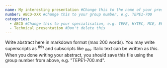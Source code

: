 ```yaml
---
name: My interesting presentation #Change this to the name of your presentation
number: ABCD-XXX #Change this to your group number, e.g. TEPE1-700
categories: 
  - ABCD #Change this to your specialisation, e.g. TEPE, HYTEC, MCE, EPSH, PED or HWPS
  - Technical presentation #Don't delete this
---
```


Write abstract here in markdown format (max 200 words). You may write superscripts as <sup>this</sup> and subscripts like <sub>this</sub>. Italic text can be written as *this*. When you done writing your abstract, you should save this file using the group number from above, e.g. "TEPE1-700.md".